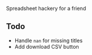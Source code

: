 Spreadsheet hackery for a friend

## Todo

- Handle `nan` for missing titles
- Add download CSV button